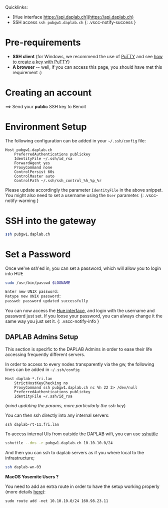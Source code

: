 
Quicklinks:<br/>
- [Hue interface https://api.daplab.ch](https://api.daplab.ch)<br/>
- SSH access `ssh pubgw1.daplab.ch`
{: .vscc-notify-success }


# Pre-requirements

* **SSH client** (for Windows, we recommend the use of [PuTTY](http://www.chiark.greenend.org.uk/~sgtatham/putty/download.html)
  and see [how to create a key with PuTTY](https://www.digitalocean.com/community/tutorials/how-to-use-ssh-keys-with-putty-on-digitalocean-droplets-windows-users))
* **A browser** -- well, if you can access this page, you should have met this requirement :)

# Creating an account

 ==> Send your **public** SSH key to Benoit

# Environment Setup

The following configuration can be added in your `~/.ssh/config` file:

```
Host pubgw1.daplab.ch
    PreferredAuthentications publickey
    IdentityFile ~/.ssh/id_rsa
    ForwardAgent yes
    ProxyCommand none
    ControlPersist 60s
    ControlMaster auto
    ControlPath ~/.ssh/ssh_control_%h_%p_%r
```

Please update accordingly the parameter `IdentityFile` in the above snippet. You might
also need to set a username using the `User` parameter.
{: .vscc-notify-warning }


# SSH into the gateway

```bash
ssh pubgw1.daplab.ch
```

# Set a Password

Once we've ssh'ed in, you can set a password, which will allow you to login into HUE

```bash
sudo /usr/bin/passwd $LOGNAME

Enter new UNIX password:
Retype new UNIX password:
passwd: password updated successfully
```

You can now access the [Hue interface](https://api.daplab.ch), and login with the username 
and password just set. If you loose your password, you can always change it the same 
way you just set it.
{: .vscc-notify-info }

## DAPLAB Admins Setup

This section is specific to the DAPLAB Admins in order to ease their life accessing
frequently different servers.

In order to access to every nodes transparently via the gw, the following lines can be 
added in `~/.ssh/config`

```
Host daplab-*.fri.lan
    StrictHostKeyChecking no
    ProxyCommand ssh pubgw1.daplab.ch nc %h 22 2> /dev/null
    PreferredAuthentications publickey
    IdentityFile ~/.ssh/id_rsa
```

(_mind updating the params, more particularly the ssh key_)

You can then ssh directly into any internal servers:

```
ssh daplab-rt-11.fri.lan
```

To access internal UIs from outside the DAPLAB wifi, you can use [sshuttle](https://github.com/apenwarr/sshuttle)
 
```bash
sshuttle --dns -r pubgw1.daplab.ch 10.10.10.0/24
```

And then you can ssh to daplab servers as if you where local to the infrastructure;

```bash
ssh daplab-wn-03
```

**MacOS Yosemite Users ?**

You need to add an extra route in order to have the setup working properly (more details
[here](http://www.evoila.de/openstack-opensource/running-a-poors-man-vpn-on-yosemite-with-sshuttle-and-ssh/?lang=en)):

```
sudo route add -net 10.10.10.0/24 160.98.23.11
```
